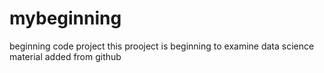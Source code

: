 # mybeginning
beginning code project
this prooject is beginning to examine data science material
added from github
